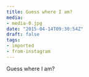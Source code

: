 ```yaml
---
title: Guess where I am?
media:
- media-0.jpg
date: "2015-04-14T09:30:54Z"
draft: false
tags:
- imported
- from-instagram
---
```

Guess where I am?
